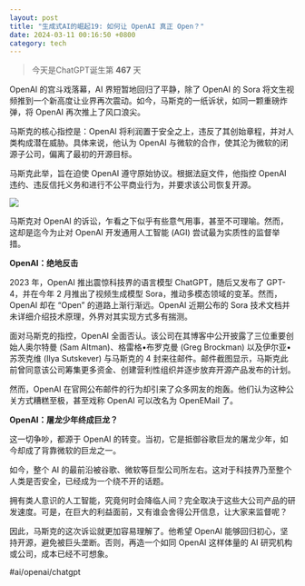 ```yaml
---
layout: post
title: "生成式AI的崛起19: 如何让 OpenAI 真正 Open？"
date: 2024-03-11 00:16:50 +0800
category: tech
---
```


> 今天是ChatGPT诞生第 **467** 天


OpenAI 的宫斗戏落幕，AI 界短暂地回归了平静，除了 OpenAI 的 Sora 将文生视频推到一个新高度让业界再次震动。如今，马斯克的一纸诉状，如同一颗重磅炸弹，将 OpenAI 再次推上了风口浪尖。

马斯克的核心指控是：OpenAI 将利润置于安全之上，违反了其创始章程，并对人类构成潜在威胁。具体来说，他认为 OpenAI 与微软的合作，使其沦为微软的闭源子公司，偏离了最初的开源目标。

马斯克此举，旨在迫使 OpenAI 遵守原始协议。根据法庭文件，他指控 OpenAI 违约、违反信托义务和进行不公平商业行为，并要求该公司恢复开源。

![](https://theatlasnews.co/wp-content/uploads/2024/03/Tesla-CEO-Elon-Musk-and-OpenAI-Founder-Sam-Altman-1068x580.jpg)

马斯克对 OpenAI 的诉讼，乍看之下似乎有些意气用事，甚至不可理喻。然而，这却是迄今为止对 OpenAI 开发通用人工智能 (AGI) 尝试最为实质性的监督举措。

**OpenAI：绝地反击**

2023 年，OpenAI 推出震惊科技界的语言模型 ChatGPT，随后又发布了 GPT-4，并在今年 2 月推出了视频生成模型 Sora，推动多模态领域的变革。然而，OpenAI 却在 “Open” 的道路上渐行渐远。OpenAI 近期公布的 Sora 技术文档并未详细介绍技术原理，外界对其实现方式多有揣测。

面对马斯克的指控，OpenAI 全面否认。该公司在其博客中公开披露了三位重要创始人奥尔特曼 (Sam Altman)、格雷格•布罗克曼 (Greg Brockman) 以及伊尔亚•苏茨克维 (Ilya Sutskever) 与马斯克的 4 封来往邮件。邮件截图显示，马斯克此前曾同意该公司筹集更多资金、创建营利性组织并逐步放弃开源产品发布的计划。

然而，OpenAI 在官网公布邮件的行为却引来了众多网友的炮轰。他们认为这种公关方式糟糕至极，甚至戏称 OpenAI 可以改名为 OpenEMail 了。

**OpenAI：屠龙少年终成巨龙？**

这一切争吵，都源于 OpenAI 的转变。当初，它是抵御谷歌巨龙的屠龙少年，如今却成了背靠微软的巨龙之一。

如今，整个 AI 的最前沿被谷歌、微软等巨型公司所左右。这对于科技界乃至整个人类是否安全，已经成为一个绕不开的话题。

拥有类人意识的人工智能，究竟何时会降临人间？完全取决于这些大公司产品的研发速度。可是，在巨大的利益面前，又有谁会舍得公开信息，让大家来监督呢？

因此，马斯克的这次诉讼就更加容易理解了。他希望 OpenAI 能够回归初心，坚持开源，避免被巨头垄断。否则，再造一个如同 OpenAI 这样体量的 AI 研究机构或公司，成本已经不可想象。

#ai/openai/chatgpt
